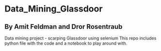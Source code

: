 # Data_Mining_Glassdoor
## By Amit Feldman and Dror Rosentraub
Data mining project - scarping Glassdoor using selenium
This repo includes python file with the code and a notebook to play around with.
